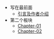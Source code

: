 <!-- _sidebar.md -->

* 写在最前面
  * [引言及作者介绍](README.md)  <!--注意这里是相对路径-->
* 第二个板块
  * [Chapter-01](aa.md)
  * [Chapter-02](aa.md)
